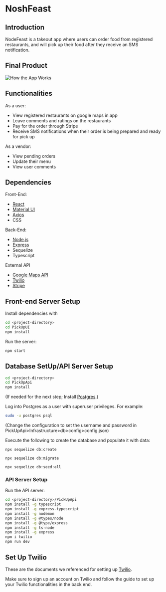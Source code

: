 # NoshFeast

## Introduction

NodeFeast is a takeout app where users can order food from registered restaurants, and will pick up their food after they receive an SMS notification.

## Final Product

![ How the App Works](https://github.com/NHadjiraIA/orderpickup/blob/main/pics/noshfeast-useronly.gif)

## Functionalities

As a user:

- View registered restaurants on google maps in app
- Leave comments and ratings on the restaurants
- Pay for the order through Stripe
- Receive SMS notifications when their order is being prepared and ready for pick up

As a vendor:

- View pending orders
- Update their menu
- View user comments

## Dependencies

Front-End:

- [React](https://reactjs.org/)
- [Material UI](https://material-ui.com/)
- [Axios](https://www.npmjs.com/package/axios)
- CSS

Back-End:

- [Node.js](https://nodejs.org)
- [Express](https://expressjs.com)
- Sequelize
- Typescript

External API

- [Google Maps API](https://developers.google.com/maps)
- [Twilio](https://www.twilio.com/)
- [Stripe](https://stripe.com/en-gb-ca)

## **Front-end Server Setup**

Install dependencies with

```sh
cd <project-directory>
cd PickUpUI
npm install
```

Run the server:

```sh
npm start
```

## **Database SetUp/API Server Setup**

```sh
cd <project-directory>
cd PickUpApi
npm install
```

(If needed for the next step; Install [Postgres](https://www.postgresql.org).)

Log into Postgres as a user with superuser privileges. For example:

```sh
sudo -u postgres psql
```

(Change the configuration to set the username and password in PickUpApi>Infrastructure>db>config>config.json)

Execute the following to create the database and populate it with data:

`npx sequelize db:create`

`npx sequelize db:migrate`

`npx sequelize db:seed:all`

### API Server Setup

Run the API server:

```sh
cd <project-directory>/PickUpApi
npm install -g typescript 
npm install -g express-typescript  
npm install -g nodemon
npm install -g @types/node
npm install -g @type/express
npm install -g ts-node  
npm install -g express
npm i twilio
npm run dev
```

## Set Up Twilio

These are the documents we referenced for setting up [Twilio](https://www.twilio.com/docs/sms/quickstart/node?code-sample=code-send-an-sms-using-twilio-with-nodejs&code-language=Node.js&code-sdk-version=3.x).

Make sure to sign up an account on Twilio and follow the guide to set up your Twilio functionalities in the back end.

